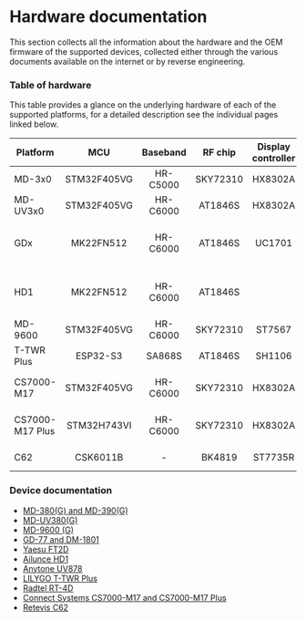 # Hardware documentation

This section collects all the information about the hardware and the OEM firmware of the supported devices, collected either through the various documents available on the internet or by reverse engineering.

### Table of hardware

This table provides a glance on the underlying hardware of each of the supported platforms, for a detailed description see the individual pages linked below.

| Platform       |     MCU     |   Baseband   |  RF chip | Display controller |             Non volatile memory             |    GPS     |
|----------------|:-----------:|:------------:|:--------:|:------------------:|:-------------------------------------------:|:----------:|
| MD-3x0         | STM32F405VG |   HR-C5000   | SKY72310 |       HX8302A      |              25Q128FV SPI flash             | JS-M710    |
| MD-UV3x0       | STM32F405VG |   HR-C6000   |  AT1846S |       HX8302A      |              25Q128FV SPI flash             | JS-H210    |
| GDx            |  MK22FN512  |   HR-C6000   |  AT1846S |       UC1701       | 25Q80BV  SPI flash +<br>AT24C512 I2C EEPROM |    -       |
| HD1            |  MK22FN512  |   HR-C6000   |  AT1846S |                    | 25Q80BV  SPI flash +<br>AT24C512 I2C EEPROM | ST-26-U7L  |
| MD-9600        | STM32F405VG |   HR-C6000   | SKY72310 |       ST7567       |              25Q128FV SPI flash             | JS-M710    |
| T-TWR Plus     | ESP32-S3    |   SA868S     |  AT1846S |       SH1106       |              optional microSD               | L76K       |
| CS7000-M17     | STM32F405VG |   HR-C6000   | SKY72310 |       HX8302A      |              25Q128FV SPI flash             | MC-1010-2RE|
| CS7000-M17 Plus| STM32H743VI |   HR-C6000   | SKY72310 |       HX8302A      |              25Q128FV SPI flash             | MC-1010-2RE|
| C62            | CSK6011B    |   -          |  BK4819  |       ST7735R      |              PY25Q40HB SPI flash            | -          |

### Device documentation

* [MD-380(G) and MD-390(G)](hardware/md380.md)
* [MD-UV380(G)](hardware/mduv380.md)
* [MD-9600 (G)](hardware/md9600.md)
* [GD-77 and DM-1801](hardware/gd77.md)
* [Yaesu FT2D](hardware/ft2d.md)
* [Ailunce HD1](hardware/hd1.md)
* [Anytone UV878](hardware/uv878.md)
* [LILYGO T-TWR Plus](hardware/ttwrplus.md)
* [Radtel RT-4D](hardware/rt4d.md)
* [Connect Systems CS7000-M17 and CS7000-M17 Plus](hardware/cs7000.md)
* [Retevis C62](hardware/c62.md)
